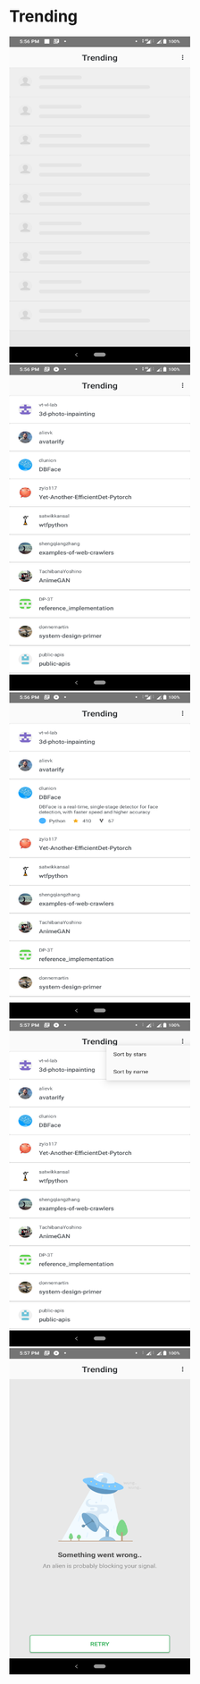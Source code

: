 # Trending


<div>
  <img src="https://github.com/RickyRiko305/Trending/blob/master/ScreenShots/Screenshot_20200413-175635.png" width="324" height="584">
  <img src="https://github.com/RickyRiko305/Trending/blob/master/ScreenShots/Screenshot_20200413-175641.png" width="324" height="584" styple ="margin-left: 20px;">
  <br>
<img src="https://github.com/RickyRiko305/Trending/blob/master/ScreenShots/Screenshot_20200413-175657.png" width="324" height="584">
  <img src="https://github.com/RickyRiko305/Trending/blob/master/ScreenShots/Screenshot_20200413-175713.png" width="324" height="584">
  <br>
  <img src="https://github.com/RickyRiko305/Trending/blob/master/ScreenShots/Screenshot_20200413-175728.png" width="324" height="584">

</div>

